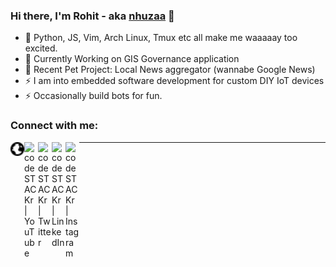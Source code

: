 ### Hi there, I'm Rohit - aka [nhuzaa][website] 👋


- 🔭 Python, JS, Vim, Arch Linux, Tmux etc all make me waaaaay too excited.
- 🌱 Currently Working on GIS Governance application 
- 🌱 Recent Pet Project: Local News aggregator (wannabe Google News)
- ⚡ I am into embedded software development for custom DIY IoT devices 
- ⚡ Occasionally build bots for fun. 

### Connect with me:

[<img align="left" alt="codeSTACKr.com" width="22px" src="https://raw.githubusercontent.com/iconic/open-iconic/master/svg/globe.svg" />][website]
[<img align="left" alt="codeSTACKr | YouTube" width="22px" src="https://cdn.jsdelivr.net/npm/simple-icons@v3/icons/youtube.svg" />][youtube]
[<img align="left" alt="codeSTACKr | Twitter" width="22px" src="https://cdn.jsdelivr.net/npm/simple-icons@v3/icons/twitter.svg" />][twitter]
[<img align="left" alt="codeSTACKr | LinkedIn" width="22px" src="https://cdn.jsdelivr.net/npm/simple-icons@v3/icons/linkedin.svg" />][linkedin]
[<img align="left" alt="codeSTACKr | Instagram" width="22px" src="https://cdn.jsdelivr.net/npm/simple-icons@v3/icons/instagram.svg" />][instagram]

---
[website]: https://nhuzaa.github.io/
[twitter]: https://twitter.com/nhuzaa
[youtube]: https://youtube.com/nhuzaa
[instagram]: https://instagram.com/nhuzaa
[linkedin]: https://linkedin.com/in/nhuzaa
